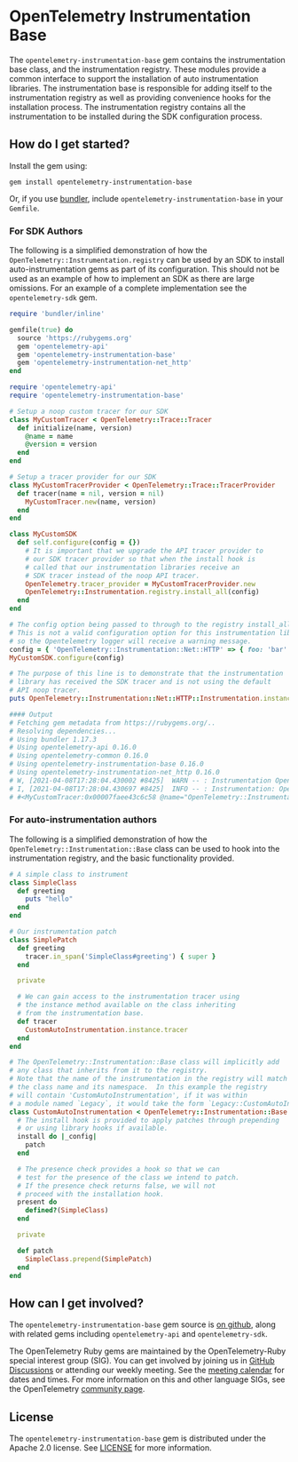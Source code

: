 # OpenTelemetry Instrumentation Base

The `opentelemetry-instrumentation-base` gem contains the instrumentation base class, and the instrumentation registry.  These modules provide a common interface to support the installation of auto instrumentation libraries.  The instrumentation base is responsible for adding itself to the instrumentation registry as well as providing convenience hooks for the installation process.  The instrumentation registry contains all the instrumentation to be installed during the SDK configuration process.

## How do I get started?

Install the gem using:

```
gem install opentelemetry-instrumentation-base
```

Or, if you use [bundler][bundler-home], include `opentelemetry-instrumentation-base` in your `Gemfile`.

### For SDK Authors

The following is a simplified demonstration of how the `OpenTelemetry::Instrumentation.registry` can be used by an SDK to install auto-instrumentation gems as part of its configuration.  This should not be used as an example of how to implement an SDK as there are large omissions.  For an example of a complete implementation see the `opentelemetry-sdk` gem.

```ruby
require 'bundler/inline'

gemfile(true) do
  source 'https://rubygems.org'
  gem 'opentelemetry-api'
  gem 'opentelemetry-instrumentation-base'
  gem 'opentelemetry-instrumentation-net_http'
end

require 'opentelemetry-api'
require 'opentelemetry-instrumentation-base'

# Setup a noop custom tracer for our SDK
class MyCustomTracer < OpenTelemetry::Trace::Tracer
  def initialize(name, version)
    @name = name
    @version = version
  end
end

# Setup a tracer provider for our SDK
class MyCustomTracerProvider < OpenTelemetry::Trace::TracerProvider
  def tracer(name = nil, version = nil)
    MyCustomTracer.new(name, version)
  end
end

class MyCustomSDK
  def self.configure(config = {})
    # It is important that we upgrade the API tracer provider to
    # our SDK tracer provider so that when the install hook is
    # called that our instrumentation libraries receive an
    # SDK tracer instead of the noop API tracer.
    OpenTelemetry.tracer_provider = MyCustomTracerProvider.new
    OpenTelemetry::Instrumentation.registry.install_all(config)
  end
end

# The config option being passed to through to the registry install_all method.
# This is not a valid configuration option for this instrumentation library
# so the Opentelemetry logger will receive a warning message.
config = { 'OpenTelemetry::Instrumentation::Net::HTTP' => { foo: 'bar' } }
MyCustomSDK.configure(config)

# The purpose of this line is to demonstrate that the instrumentation
# library has received the SDK tracer and is not using the default
# API noop tracer.
puts OpenTelemetry::Instrumentation::Net::HTTP::Instrumentation.instance.tracer.inspect

#### Output
# Fetching gem metadata from https://rubygems.org/..
# Resolving dependencies...
# Using bundler 1.17.3
# Using opentelemetry-api 0.16.0
# Using opentelemetry-common 0.16.0
# Using opentelemetry-instrumentation-base 0.16.0
# Using opentelemetry-instrumentation-net_http 0.16.0
# W, [2021-04-08T17:28:04.430002 #8425]  WARN -- : Instrumentation OpenTelemetry::Instrumentation::Net::HTTP ignored the following unknown configuration options [:foo]
# I, [2021-04-08T17:28:04.430697 #8425]  INFO -- : Instrumentation: OpenTelemetry::Instrumentation::Net::HTTP was successfully installed
# #<MyCustomTracer:0x00007faee43c6c58 @name="OpenTelemetry::Instrumentation::Net::HTTP", @version="0.16.0">
```

### For auto-instrumentation authors

The following is a simplified demonstration of how the `OpenTelemetry::Instrumentation::Base` class can be used to hook into the instrumentation registry, and the basic functionality provided.

```ruby
# A simple class to instrument
class SimpleClass
  def greeting
    puts "hello"
  end
end

# Our instrumentation patch
class SimplePatch
  def greeting
    tracer.in_span('SimpleClass#greeting') { super }
  end

  private

  # We can gain access to the instrumentation tracer using
  # the instance method available on the class inheriting
  # from the instrumentation base.
  def tracer
    CustomAutoInstrumentation.instance.tracer
  end
end

# The OpenTelemetry::Instrumentation::Base class will implicitly add
# any class that inherits from it to the registry.
# Note that the name of the instrumentation in the registry will match
# the class name and its namespace.  In this example the registry
# will contain 'CustomAutoInstrumentation', if it was within
# a module named `Legacy`, it would take the form `Legacy::CustomAutoInstrumentation`.
class CustomAutoInstrumentation < OpenTelemetry::Instrumentation::Base
  # The install hook is provided to apply patches through prepending
  # or using library hooks if available.
  install do |_config|
    patch
  end

  # The presence check provides a hook so that we can
  # test for the presence of the class we intend to patch.
  # If the presence check returns false, we will not
  # proceed with the installation hook.
  present do
    defined?(SimpleClass)
  end

  private

  def patch
    SimpleClass.prepend(SimplePatch)
  end
end
```

## How can I get involved?

The `opentelemetry-instrumentation-base` gem source is [on github][repo-github], along with related gems including `opentelemetry-api` and `opentelemetry-sdk`.

The OpenTelemetry Ruby gems are maintained by the OpenTelemetry-Ruby special interest group (SIG). You can get involved by joining us in [GitHub Discussions][discussions-url] or attending our weekly meeting. See the [meeting calendar][community-meetings] for dates and times. For more information on this and other language SIGs, see the OpenTelemetry [community page][ruby-sig].

## License

The `opentelemetry-instrumentation-base` gem is distributed under the Apache 2.0 license. See [LICENSE][license-github] for more information.

[bundler-home]: https://bundler.io
[repo-github]: https://github.com/open-telemetry/opentelemetry-ruby
[license-github]: https://github.com/open-telemetry/opentelemetry-ruby/blob/main/LICENSE
[ruby-sig]: https://github.com/open-telemetry/community#ruby-sig
[community-meetings]: https://github.com/open-telemetry/community#community-meetings
[discussions-url]: https://github.com/open-telemetry/opentelemetry-ruby/discussions

